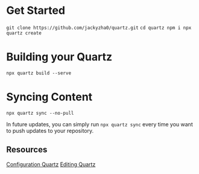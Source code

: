 # Get Started

`git clone https://github.com/jackyzha0/quartz.git`
`cd quartz
npm i
npx quartz create`

# Building your Quartz

`npx quartz build --serve`

# Syncing Content

`npx quartz sync --no-pull`

In future updates, you can simply run `npx quartz sync` every time you want to push updates to your repository.


## Resources

[Configuration Quartz](https://quartz.jzhao.xyz/configuration)
[Editing Quartz](https://quartz.jzhao.xyz/layout)
